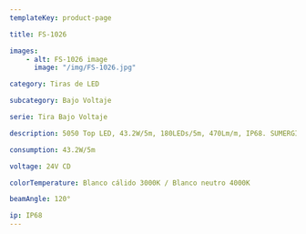 ```yaml
---
templateKey: product-page

title: FS-1026

images:
    - alt: FS-1026 image
      image: "/img/FS-1026.jpg"

category: Tiras de LED

subcategory: Bajo Voltaje

serie: Tira Bajo Voltaje

description: 5050 Top LED, 43.2W/5m, 180LEDs/5m, 470Lm/m, IP68. SUMERGIBLE.

consumption: 43.2W/5m

voltage: 24V CD

colorTemperature: Blanco cálido 3000K / Blanco neutro 4000K

beamAngle: 120°

ip: IP68
---
```



